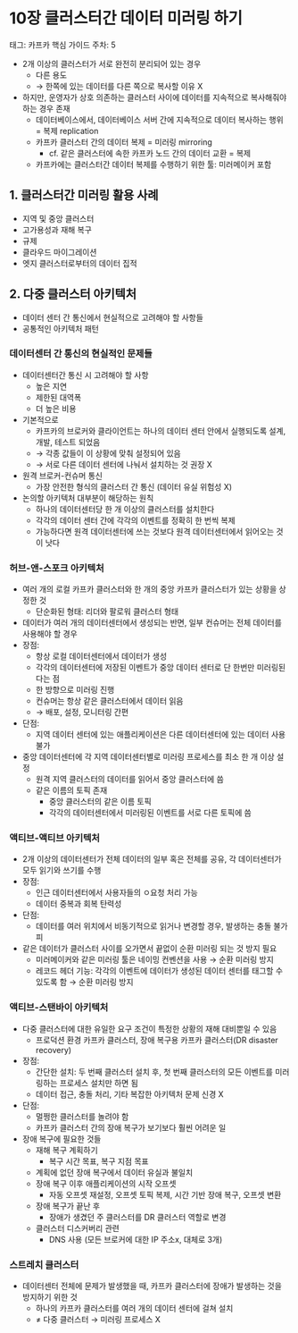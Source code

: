 # 10장 클러스터간 데이터 미러링 하기

태그: 카프카 핵심 가이드
주차: 5

- 2개 이상의 클러스터가 서로 완전히 분리되어 있는 경우
    - 다른 용도
    - → 한쪽에 있는 데이터를 다른 쪽으로 복사할 이유 X
- 하지만, 운영자가 상호 의존하는 클러스터 사이에 데이터를 지속적으로 복사해줘야 하는 경우 존재
    - 데이터베이스에서, 데이터베이스 서버 간에 지속적으로 데이터 복사하는 행위 = 복제 replication
    - 카프카 클러스터 간의 데이터 복제 = 미러링 mirroring
        - cf. 같은 클러스터에 속한 카프카 노드 간의 데이터 교환 = 복제
    - 카프카에는 클러스터간 데이터 복제를 수행하기 위한 툴: 미러메이커 포함

## 1. 클러스터간 미러링 활용 사례

- 지역 및 중앙 클러스터
- 고가용성과 재해 복구
- 규제
- 클라우드 마이그레이션
- 엣지 클러스터로부터의 데이터 집적

## 2. 다중 클러스터 아키텍처

- 데이터 센터 간 통신에서 현실적으로 고려해야 할 사항들
- 공통적인 아키텍처 패턴

### 데이터센터 간 통신의 현실적인 문제들

- 데이터센터간 통신 시 고려해야 할 사항
    - 높은 지연
    - 제한된 대역폭
    - 더 높은 비용
- 기본적으로
    - 카프카의 브로커와 클라이언트는 하나의 데이터 센터 안에서 실행되도록 설계, 개발, 테스트 되었음
    - → 각종 값들이 이 상황에 맞춰 설정되어 있음
    - → 서로 다른 데이터 센터에 나눠서 설치하는 것 권장 X
- 원격 브로커-컨슈머 통신
    - 가장 안전한 형식의 클러스터 간 통신 (데이터 유실 위험성 X)
- 논의할 아키텍처 대부분이 해당하는 원칙
    - 하나의 데이터센터당 한 개 이상의 클러스터를 설치한다
    - 각각의 데이터 센터 간에 각각의 이벤트를 정확히 한 번씩 복제
    - 가능하다면 원격 데이터센터에 쓰는 것보다 원격 데이터센터에서 읽어오는 것이 낫다

### 허브-앤-스포크 아키텍처

- 여러 개의 로컬 카프카 클러스터와 한 개의 중앙 카프카 클러스터가 있는 상황을 상정한 것
    - 단순화된 형태: 리더와 팔로워 클러스터 형태
- 데이터가 여러 개의 데이터센터에서 생성되는 반면, 일부 컨슈머는 전체 데이터를 사용해야 할 경우
- 장점:
    - 항상 로컬 데이터센터에서 데이터가 생성
    - 각각의 데이터센터에 저장된 이벤트가 중앙 데이터 센터로 단 한번만 미러링된다는 점
    - 한 방향으로 미러링 진행
    - 컨슈머는 항상 같은 클러스터에서 데이터 읽음
    - → 배포, 설정, 모니터링 간편
- 단점:
    - 지역 데이터 센터에 있는 애플리케이션은 다른 데이터센터에 있는 데이터 사용 불가
- 중앙 데이터센터에 각 지역 데이터센터별로 미러링 프로세스를 최소 한 개 이상 설정
    - 원격 지역 클러스터의 데이터를 읽어서 중앙 클러스터에 씀
    - 같은 이름의 토픽 존재
        - 중앙 클러스터의 같은 이름 토픽
        - 각각의 데이터센터에서 미러링된 이벤트를 서로 다른 토픽에 씀

### 액티브-액티브 아키텍처

- 2개 이상의 데이터센터가 전체 데이터의 일부 혹은 전체를 공유, 각 데이터센터가 모두 읽기와 쓰기를 수행
- 장점:
    - 인근 데이터센터에서 사용자들의 ㅇ요청 처리 가능
    - 데이터 중복과 회복 탄력성
- 단점:
    - 데이터를 여러 위치에서 비동기적으로 읽거나 변경할 경우, 발생하는 충돌 불가피
- 같은 데이터가 클러스터 사이를 오가면서 끝없이 순환 미러링 되는 것 방지 필요
    - 미러메이커와 같은 미러링 툴은 네이밍 컨벤션을 사용 → 순환 미러링 방지
    - 레코드 헤더 기능: 각각의 이벤트에 데이터가 생성된 데이터 센터를 태그할 수 있도록 함 → 순환 미러링 방지

### 액티브-스탠바이 아키텍처

- 다중 클러스터에 대한 유일한 요구 조건이 특정한 상황의 재해 대비뿐일 수 있음
    - 프로덕션 환경 카프카 클러스터, 장애 복구용 카프카 클러스터(DR disaster recovery)
- 장점:
    - 간단한 설치: 두 번째 클러스터 설치 후, 첫 번째 클러스터의 모든 이벤트를 미러링하는 프로세스 설치만 하면 됨
    - 데이터 접근, 충돌 처리, 기타 복잡한 아키텍처 문제 신경 X
- 단점:
    - 멀쩡한 클러스터를 놀려야 함
    - 카프카 클러스터 간의 장애 복구가 보기보다 훨씬 어려운 일
- 장애 복구에 필요한 것들
    - 재해 복구 계획하기
        - 복구 시간 목표, 복구 지점 목표
    - 계획에 없던 장애 복구에서 데이터 유실과 불일치
    - 장애 복구 이후 애플리케이션의 시작 오프셋
        - 자동 오프셋 재설정, 오프셋 토픽 복제, 시간 기반 장애 복구, 오프셋 변환
    - 장애 복구가 끝난 후
        - 장애가 생겼던 주 클러스터를 DR 클러스터 역할로 변경
    - 클러스터 디스커버리 관련
        - DNS 사용 (모든 브로커에 대한 IP 주소x, 대체로 3개)

### 스트레치 클러스터

- 데이터센터 전체에 문제가 발생했을 때, 카프카 클러스터에 장애가 발생하는 것을 방지하기 위한 것
    - 하나의 카프카 클러스터를 여러 개의 데이터 센터에 걸쳐 설치
    - ≠ 다중 클러스터 → 미러링 프로세스 X
